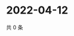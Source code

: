 # 2022-04-12

共 0 条

<!-- BEGIN WEIBO -->
<!-- 最后更新时间 Tue Apr 12 2022 13:14:40 GMT+0800 (China Standard Time) -->

<!-- END WEIBO -->
